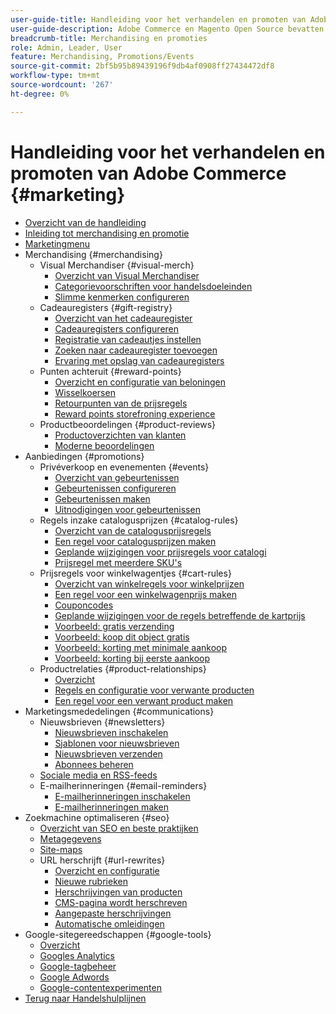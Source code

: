 ```yaml
---
user-guide-title: Handleiding voor het verhandelen en promoten van Adobe Commerce
user-guide-description: Adobe Commerce en Magento Open Source bevatten veel tools die u kunt gebruiken om verkoop te stimuleren, mogelijkheden voor betrokkenheid van klanten te creëren en gerichte promoties in te stellen.
breadcrumb-title: Merchandising en promoties
role: Admin, Leader, User
feature: Merchandising, Promotions/Events
source-git-commit: 2bf5b95b89439196f9db4af0908ff27434472df8
workflow-type: tm+mt
source-wordcount: '267'
ht-degree: 0%

---
```



# Handleiding voor het verhandelen en promoten van Adobe Commerce {#marketing}

- [Overzicht van de handleiding](guide-overview.md)
- [Inleiding tot merchandising en promotie](introduction.md)
- [Marketingmenu](marketing-menu.md)
- Merchandising {#merchandising}
   - Visual Merchandiser {#visual-merch}
      - [Overzicht van Visual Merchandiser](visual-merchandiser.md)
      - [Categorievoorschriften voor handelsdoeleinden](category-product-rules.md)
      - [Slimme kenmerken configureren](smart-attributes-configure.md)
   - Cadeauregisters {#gift-registry}
      - [Overzicht van het cadeauregister](gift-registries.md)
      - [Cadeauregisters configureren](gift-registry-configure.md)
      - [Registratie van cadeautjes instellen](gift-registry-create.md)
      - [Zoeken naar cadeauregister toevoegen](gift-registry-search.md)
      - [Ervaring met opslag van cadeauregisters](gift-registry-storefront.md)
   - Punten achteruit {#reward-points}
      - [Overzicht en configuratie van beloningen](rewards-loyalty.md)
      - [Wisselkoersen](reward-exchange-rates.md)
      - [Retourpunten van de prijsregels](reward-points-price-rules.md)
      - [Reward points storefroning experience](reward-points-storefront.md)
   - Productbeoordelingen {#product-reviews}
      - [Productoverzichten van klanten](product-reviews.md)
      - [Moderne beoordelingen](product-reviews-moderate.md)
- Aanbiedingen {#promotions}
   - Privéverkoop en evenementen {#events}
      - [Overzicht van gebeurtenissen](events-private-sales.md)
      - [Gebeurtenissen configureren](event-configure.md)
      - [Gebeurtenissen maken](event-create.md)
      - [Uitnodigingen voor gebeurtenissen](invitations.md)
   - Regels inzake catalogusprijzen {#catalog-rules}
      - [Overzicht van de catalogusprijsregels](price-rules-catalog.md)
      - [Een regel voor catalogusprijzen maken](price-rules-catalog-create.md)
      - [Geplande wijzigingen voor prijsregels voor catalogi](price-rule-catalog-scheduled-changes.md)
      - [Prijsregel met meerdere SKU&#39;s](price-rule-multiple-sku.md)
   - Prijsregels voor winkelwagentjes {#cart-rules}
      - [Overzicht van winkelregels voor winkelprijzen](price-rules-cart.md)
      - [Een regel voor een winkelwagenprijs maken](price-rules-cart-create.md)
      - [Couponcodes](price-rules-cart-coupon.md)
      - [Geplande wijzigingen voor de regels betreffende de kartprijs](price-rule-cart-scheduled-changes.md)
      - [Voorbeeld: gratis verzending](price-rules-cart-free-shipping.md)
      - [Voorbeeld: koop dit object gratis](price-rules-cart-buy-this-get-that.md)
      - [Voorbeeld: korting met minimale aankoop](price-rule-discount-minimum-purchase.md)
      - [Voorbeeld: korting bij eerste aankoop](price-rule-discount-first-purchase.md)
   - Productrelaties {#product-relationships}
      - [Overzicht](product-relationships.md)
      - [Regels en configuratie voor verwante producten](product-related-rules.md)
      - [Een regel voor een verwant product maken](product-related-rule-create.md)
- Marketingsmededelingen {#communications}
   - Nieuwsbrieven {#newsletters}
      - [Nieuwsbrieven inschakelen](newsletters.md)
      - [Sjablonen voor nieuwsbrieven](newsletter-template.md)
      - [Nieuwsbrieven verzenden](newsletter-queue.md)
      - [Abonnees beheren](newsletter-subscribers.md)
   - [Sociale media en RSS-feeds](social-rss.md)
   - E-mailherinneringen {#email-reminders}
      - [E-mailherinneringen inschakelen](email-reminder-rules.md)
      - [E-mailherinneringen maken](email-reminder-rules-create.md)
- Zoekmachine optimaliseren {#seo}
   - [Overzicht van SEO en beste praktijken](seo-overview.md)
   - [Metagegevens](meta-data.md)
   - [Site-maps](sitemap-xml.md)
   - URL herschrijft {#url-rewrites}
      - [Overzicht en configuratie](url-rewrite.md)
      - [Nieuwe rubrieken](url-rewrite-category.md)
      - [Herschrijvingen van producten](url-rewrite-product.md)
      - [CMS-pagina wordt herschreven](url-rewrite-cms-page.md)
      - [Aangepaste herschrijvingen](url-rewrite-custom.md)
      - [Automatische omleidingen](url-redirect-product-automatic.md)
- Google-sitegereedschappen {#google-tools}
   - [Overzicht](google-tools.md)
   - [Googles Analytics](google-analytics.md)
   - [Google-tagbeheer](google-tag-manager.md)
   - [Google Adwords](google-adwords.md)
   - [Google-contentexperimenten](google-content-experiments.md)
- [Terug naar Handelshulplijnen](https://experienceleague.adobe.com/en/docs/commerce-admin/user-guides/home)

